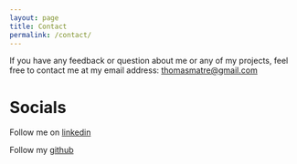 ```yaml
---
layout: page
title: Contact
permalink: /contact/
---
```


If you have any feedback or question about me or any of my projects, feel free to contact me at my email address: thomasmatre@gmail.com

# Socials
Follow me on [linkedin](www.linkedin.com/in/thomas-matre)

Follow my [github](https://github.com/boomlich)



